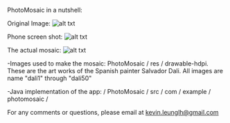 PhotoMosaic in a nutshell:

Original Image:
![alt txt](https://github.com/kevleung/photo-mosaic/raw/master/PhotoMosaic/-Red_Roof_Church-20000000001577194-500x375.jpg)

Phone screen shot: 
![alt txt](https://github.com/kevleung/photo-mosaic/raw/master/PhotoMosaic/Screenshot_2013-01-02-23-39-51.png)

The actual mosaic: 
![alt txt](https://github.com/kevleung/photo-mosaic/raw/master/PhotoMosaic/mosaicRedRoof.jpg)

-Images used to make the mosaic:  PhotoMosaic / res / drawable-hdpi. These are the art works of the Spanish painter
 Salvador Dali.  All images are name "dali1" through "dali50"

-Java implementation of the app: / PhotoMosaic / src / com / example / photomosaic /

For any comments or questions, please email at kevin.leunglh@gmail.com
